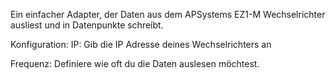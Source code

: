 Ein einfacher Adapter, der Daten aus dem APSystems EZ1-M Wechselrichter ausliest und in Datenpunkte schreibt.

Konfiguration: 
IP: Gib die IP Adresse deines Wechselrichters an

Frequenz: Definiere wie oft du die Daten auslesen möchtest.